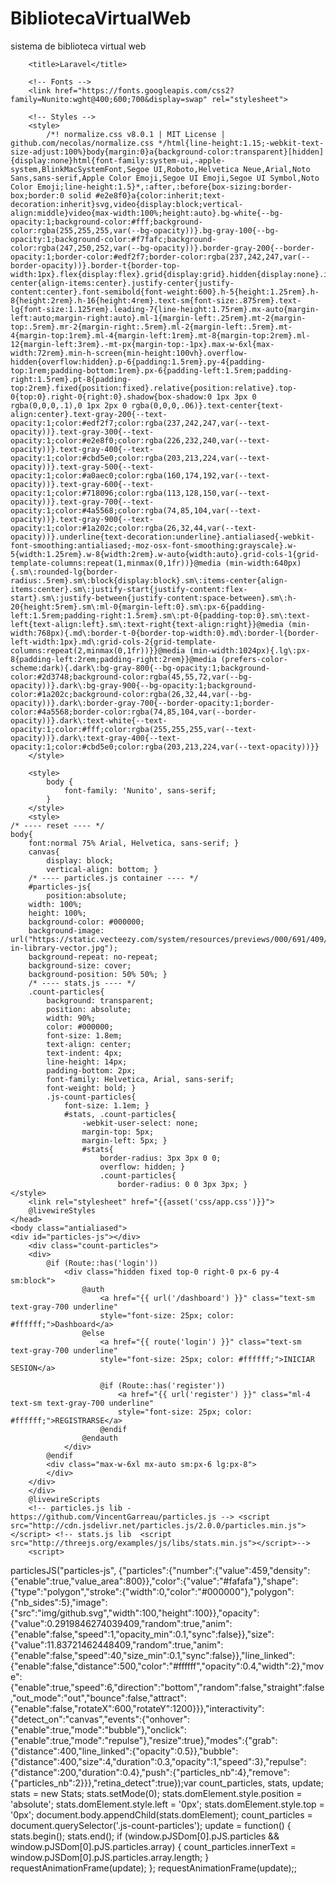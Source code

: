 # BibliotecaVirtualWeb
sistema de biblioteca virtual web

<html lang="{{ str_replace('_', '-', app()->getLocale()) }}">
    <head>
        <meta charset="utf-8">
        <meta name="viewport" content="width=device-width, initial-scale=1">

        <title>Laravel</title>

        <!-- Fonts -->
        <link href="https://fonts.googleapis.com/css2?family=Nunito:wght@400;600;700&display=swap" rel="stylesheet">

        <!-- Styles -->
        <style>
            /*! normalize.css v8.0.1 | MIT License | github.com/necolas/normalize.css */html{line-height:1.15;-webkit-text-size-adjust:100%}body{margin:0}a{background-color:transparent}[hidden]{display:none}html{font-family:system-ui,-apple-system,BlinkMacSystemFont,Segoe UI,Roboto,Helvetica Neue,Arial,Noto Sans,sans-serif,Apple Color Emoji,Segoe UI Emoji,Segoe UI Symbol,Noto Color Emoji;line-height:1.5}*,:after,:before{box-sizing:border-box;border:0 solid #e2e8f0}a{color:inherit;text-decoration:inherit}svg,video{display:block;vertical-align:middle}video{max-width:100%;height:auto}.bg-white{--bg-opacity:1;background-color:#fff;background-color:rgba(255,255,255,var(--bg-opacity))}.bg-gray-100{--bg-opacity:1;background-color:#f7fafc;background-color:rgba(247,250,252,var(--bg-opacity))}.border-gray-200{--border-opacity:1;border-color:#edf2f7;border-color:rgba(237,242,247,var(--border-opacity))}.border-t{border-top-width:1px}.flex{display:flex}.grid{display:grid}.hidden{display:none}.items-center{align-items:center}.justify-center{justify-content:center}.font-semibold{font-weight:600}.h-5{height:1.25rem}.h-8{height:2rem}.h-16{height:4rem}.text-sm{font-size:.875rem}.text-lg{font-size:1.125rem}.leading-7{line-height:1.75rem}.mx-auto{margin-left:auto;margin-right:auto}.ml-1{margin-left:.25rem}.mt-2{margin-top:.5rem}.mr-2{margin-right:.5rem}.ml-2{margin-left:.5rem}.mt-4{margin-top:1rem}.ml-4{margin-left:1rem}.mt-8{margin-top:2rem}.ml-12{margin-left:3rem}.-mt-px{margin-top:-1px}.max-w-6xl{max-width:72rem}.min-h-screen{min-height:100vh}.overflow-hidden{overflow:hidden}.p-6{padding:1.5rem}.py-4{padding-top:1rem;padding-bottom:1rem}.px-6{padding-left:1.5rem;padding-right:1.5rem}.pt-8{padding-top:2rem}.fixed{position:fixed}.relative{position:relative}.top-0{top:0}.right-0{right:0}.shadow{box-shadow:0 1px 3px 0 rgba(0,0,0,.1),0 1px 2px 0 rgba(0,0,0,.06)}.text-center{text-align:center}.text-gray-200{--text-opacity:1;color:#edf2f7;color:rgba(237,242,247,var(--text-opacity))}.text-gray-300{--text-opacity:1;color:#e2e8f0;color:rgba(226,232,240,var(--text-opacity))}.text-gray-400{--text-opacity:1;color:#cbd5e0;color:rgba(203,213,224,var(--text-opacity))}.text-gray-500{--text-opacity:1;color:#a0aec0;color:rgba(160,174,192,var(--text-opacity))}.text-gray-600{--text-opacity:1;color:#718096;color:rgba(113,128,150,var(--text-opacity))}.text-gray-700{--text-opacity:1;color:#4a5568;color:rgba(74,85,104,var(--text-opacity))}.text-gray-900{--text-opacity:1;color:#1a202c;color:rgba(26,32,44,var(--text-opacity))}.underline{text-decoration:underline}.antialiased{-webkit-font-smoothing:antialiased;-moz-osx-font-smoothing:grayscale}.w-5{width:1.25rem}.w-8{width:2rem}.w-auto{width:auto}.grid-cols-1{grid-template-columns:repeat(1,minmax(0,1fr))}@media (min-width:640px){.sm\:rounded-lg{border-radius:.5rem}.sm\:block{display:block}.sm\:items-center{align-items:center}.sm\:justify-start{justify-content:flex-start}.sm\:justify-between{justify-content:space-between}.sm\:h-20{height:5rem}.sm\:ml-0{margin-left:0}.sm\:px-6{padding-left:1.5rem;padding-right:1.5rem}.sm\:pt-0{padding-top:0}.sm\:text-left{text-align:left}.sm\:text-right{text-align:right}}@media (min-width:768px){.md\:border-t-0{border-top-width:0}.md\:border-l{border-left-width:1px}.md\:grid-cols-2{grid-template-columns:repeat(2,minmax(0,1fr))}}@media (min-width:1024px){.lg\:px-8{padding-left:2rem;padding-right:2rem}}@media (prefers-color-scheme:dark){.dark\:bg-gray-800{--bg-opacity:1;background-color:#2d3748;background-color:rgba(45,55,72,var(--bg-opacity))}.dark\:bg-gray-900{--bg-opacity:1;background-color:#1a202c;background-color:rgba(26,32,44,var(--bg-opacity))}.dark\:border-gray-700{--border-opacity:1;border-color:#4a5568;border-color:rgba(74,85,104,var(--border-opacity))}.dark\:text-white{--text-opacity:1;color:#fff;color:rgba(255,255,255,var(--text-opacity))}.dark\:text-gray-400{--text-opacity:1;color:#cbd5e0;color:rgba(203,213,224,var(--text-opacity))}}
        </style>

        <style>
            body {
                font-family: 'Nunito', sans-serif;
            }
        </style>
        <style>
    /* ---- reset ---- */ 
    body{ 
        font:normal 75% Arial, Helvetica, sans-serif; } 
        canvas{ 
            display: block; 
            vertical-align: bottom; } 
        /* ---- particles.js container ---- */ 
        #particles-js{ 
            position:absolute; 
        width: 100%; 
        height: 100%;
        background-color: #000000; 
        background-image: url("https://static.vecteezy.com/system/resources/previews/000/691/409/non_2x/bookshelf-in-library-vector.jpg");
        background-repeat: no-repeat; 
        background-size: cover; 
        background-position: 50% 50%; } 
        /* ---- stats.js ---- */ 
        .count-particles{ 
            background: transparent; 
            position: absolute; 
            width: 90%; 
            color: #000000; 
            font-size: 1.8em; 
            text-align: center; 
            text-indent: 4px; 
            line-height: 14px; 
            padding-bottom: 2px; 
            font-family: Helvetica, Arial, sans-serif; 
            font-weight: bold; } 
            .js-count-particles{ 
                font-size: 1.1em; } 
                #stats, .count-particles{ 
                    -webkit-user-select: none; 
                    margin-top: 5px; 
                    margin-left: 5px; } 
                    #stats{ 
                        border-radius: 3px 3px 0 0; 
                        overflow: hidden; } 
                        .count-particles{ 
                            border-radius: 0 0 3px 3px; }
    </style>
        <link rel="stylesheet" href="{{asset('css/app.css')}}">
        @livewireStyles
    </head>
    <body class="antialiased">
    <div id="particles-js"></div>
        <div class="count-particles">
        <div>
            @if (Route::has('login'))
                <div class="hidden fixed top-0 right-0 px-6 py-4 sm:block">
                    @auth
                        <a href="{{ url('/dashboard') }}" class="text-sm text-gray-700 underline" 
                        style="font-size: 25px; color: #ffffff;">Dashboard</a>
                    @else
                        <a href="{{ route('login') }}" class="text-sm text-gray-700 underline" 
                        style="font-size: 25px; color: #ffffff;">INICIAR SESION</a>

                        @if (Route::has('register'))
                            <a href="{{ url('register') }}" class="ml-4 text-sm text-gray-700 underline" 
                            style="font-size: 25px; color: #ffffff;">REGISTRARSE</a>
                        @endif
                    @endauth
                </div>
            @endif
            <div class="max-w-6xl mx-auto sm:px-6 lg:px-8">                
            </div>
        </div>
        </div>
        @livewireScripts
        <!-- particles.js lib - https://github.com/VincentGarreau/particles.js --> <script src="http://cdn.jsdelivr.net/particles.js/2.0.0/particles.min.js"></script> <!-- stats.js lib  <script src="http://threejs.org/examples/js/libs/stats.min.js"></script>-->
        <script>
particlesJS("particles-js", {"particles":{"number":{"value":459,"density":{"enable":true,"value_area":800}},"color":{"value":"#fafafa"},"shape":{"type":"polygon","stroke":{"width":0,"color":"#000000"},"polygon":{"nb_sides":5},"image":{"src":"img/github.svg","width":100,"height":100}},"opacity":{"value":0.2919846274039409,"random":true,"anim":{"enable":false,"speed":1,"opacity_min":0.1,"sync":false}},"size":{"value":11.83721462448409,"random":true,"anim":{"enable":false,"speed":40,"size_min":0.1,"sync":false}},"line_linked":{"enable":false,"distance":500,"color":"#ffffff","opacity":0.4,"width":2},"move":{"enable":true,"speed":6,"direction":"bottom","random":false,"straight":false,"out_mode":"out","bounce":false,"attract":{"enable":false,"rotateX":600,"rotateY":1200}}},"interactivity":{"detect_on":"canvas","events":{"onhover":{"enable":true,"mode":"bubble"},"onclick":{"enable":true,"mode":"repulse"},"resize":true},"modes":{"grab":{"distance":400,"line_linked":{"opacity":0.5}},"bubble":{"distance":400,"size":4,"duration":0.3,"opacity":1,"speed":3},"repulse":{"distance":200,"duration":0.4},"push":{"particles_nb":4},"remove":{"particles_nb":2}}},"retina_detect":true});var count_particles, stats, update; stats = new Stats; stats.setMode(0); stats.domElement.style.position = 'absolute'; stats.domElement.style.left = '0px'; stats.domElement.style.top = '0px'; document.body.appendChild(stats.domElement); count_particles = document.querySelector('.js-count-particles'); update = function() { stats.begin(); stats.end(); if (window.pJSDom[0].pJS.particles && window.pJSDom[0].pJS.particles.array) { count_particles.innerText = window.pJSDom[0].pJS.particles.array.length; } requestAnimationFrame(update); }; requestAnimationFrame(update);;
</script>
    </body>
</html>
